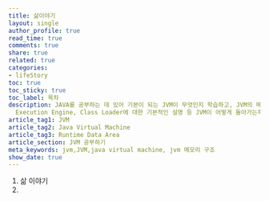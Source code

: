 ```yaml
---
title: 삶이야기
layout: single
author_profile: true
read_time: true
comments: true
share: true
related: true
categories:
- lifeStory
toc: true
toc_sticky: true
toc_label: 목차
description: JAVA를 공부하는 데 있어 기본이 되는 JVM이 무엇인지 학습하고, JVM의 메모리 구조와 Garbage collector,
  Execution Engine, Class Loader에 대한 기본적인 설명 등 JVM이 어떻게 돌아가는지에 대한 기초를 잡는 게시물
article_tag1: JVM
article_tag2: Java Virtual Machine
article_tag3: Runtime Data Area
article_section: JVM 공부하기
meta_keywords: jvm,JVM,java virtual machine, jvm 메모리 구조
show_date: true
---
```


1.  삶 이야기
2. 


